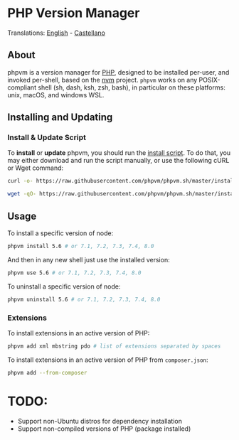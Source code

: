 # PHP Version Manager

Translations: [English](README.md) - [Castellano](README.es_ES.md)

## About
phpvm is a version manager for [PHP](https://www.php.net/downloads.php), designed to be installed per-user, and invoked 
per-shell, based on the [nvm](https://github.com/nvm-sh/nvm) project. `phpvm` works on any POSIX-compliant shell 
(sh, dash, ksh, zsh, bash), in particular on these platforms: unix, macOS, and windows WSL.

<a id="installation-and-update"></a>
<a id="install-script"></a>
## Installing and Updating

### Install & Update Script
To **install** or **update** phpvm, you should run the [install script][2]. To do that, you may either download and run 
the script manually, or use the following cURL or Wget command:
```sh
curl -o- https://raw.githubusercontent.com/phpvm/phpvm.sh/master/install.sh | bash
```
```sh
wget -qO- https://raw.githubusercontent.com/phpvm/phpvm.sh/master/install.sh | bash
```

## Usage
To install a specific version of node:
```sh
phpvm install 5.6 # or 7.1, 7.2, 7.3, 7.4, 8.0
```
And then in any new shell just use the installed version:
```sh
phpvm use 5.6 # or 7.1, 7.2, 7.3, 7.4, 8.0
```
To uninstall a specific version of node:
```sh
phpvm uninstall 5.6 # or 7.1, 7.2, 7.3, 7.4, 8.0
```

### Extensions
To install extensions in an active version of PHP:
```sh
phpvm add xml mbstring pdo # list of extensions separated by spaces  
```
To install extensions in an active version of PHP from `composer.json`:
```sh
phpvm add --from-composer
```


# TODO:

* Support non-Ubuntu distros for dependency installation
* Support non-compiled versions of PHP (package installed)


[1]: https://github.com/phpvm/phpvm.sh.git
[2]: https://github.com/phpvm/phpvm.sh/blob/master/install.sh